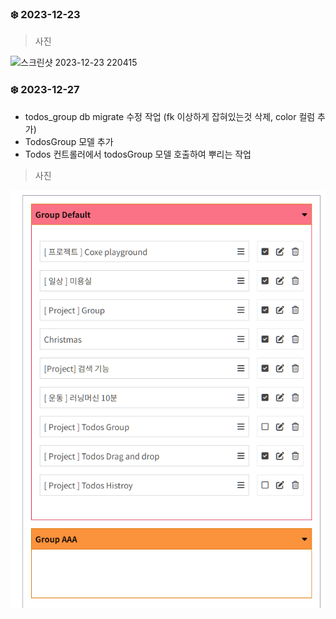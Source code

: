 ### ❄️ 2023-12-23

> 사진

![스크린샷 2023-12-23 220415](https://github.com/GangOn0215/study_laravel/assets/96044518/143b9d8e-c082-45b6-ad67-2e657665fac0)

### ❄️ 2023-12-27

- todos_group db migrate 수정 작업 (fk 이상하게 잡혀있는것 삭제, color 컬럼 추가)
- TodosGroup 모델 추가
- Todos 컨트롤러에서 todosGroup 모델 호출하여 뿌리는 작업

> 사진

![231227.png](231227.png)
